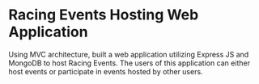 # Racing Events Hosting Web Application

Using MVC architecture, built a web application utilizing Express JS and MongoDB to host Racing
Events. The users of this application can either host events or participate in events hosted by other users.